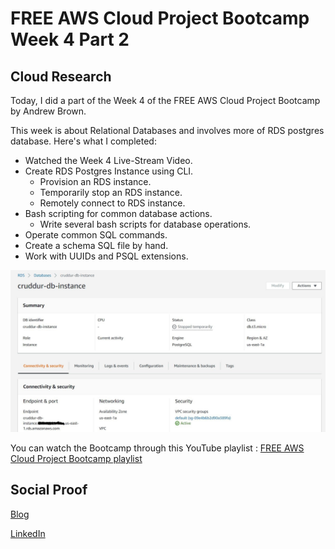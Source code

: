 # FREE AWS Cloud Project Bootcamp Week 4 Part 2

## Cloud Research

Today, I did a part of the Week 4 of the FREE AWS Cloud Project Bootcamp by Andrew Brown.

This week is about Relational Databases and involves more of RDS postgres database. Here's what I completed:
- Watched the Week 4 Live-Stream Video.
- Create RDS Postgres Instance using CLI.
    - Provision an RDS instance.
    - Temporarily stop an RDS instance.
    - Remotely connect to RDS instance.
- Bash scripting for common database actions.
    - Write several bash scripts for database operations.
- Operate common SQL commands.
- Create a schema SQL file by hand.
- Work with UUIDs and PSQL extensions.

![Screenshot](https://github.com/aaditunni/100DaysOfCloud/blob/main/Journey/074/day74.JPG)

You can watch the Bootcamp through this YouTube playlist : [FREE AWS Cloud Project Bootcamp playlist](https://youtube.com/playlist?list=PLBfufR7vyJJ7k25byhRXJldB5AiwgNnWv)


## Social Proof

[Blog](https://dev.to/aaditunni/free-aws-cloud-project-bootcamp-week-4-part-2-i9k)

[LinkedIn](https://www.linkedin.com/posts/aaditunni_100daysofcloud-aws-cloud-activity-7041852002544328705-UbE6?utm_source=share&utm_medium=member_desktop)